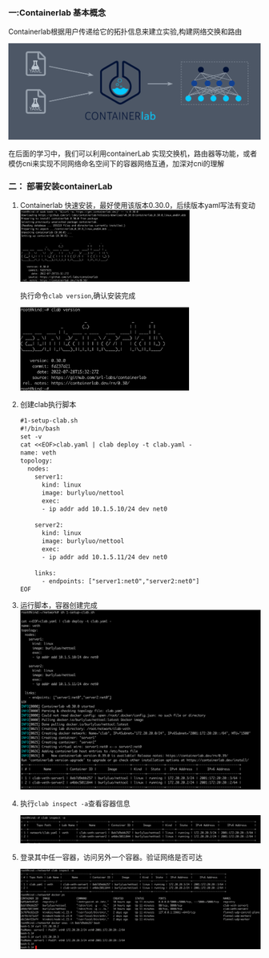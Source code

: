 ### 一:Containerlab 基本概念

Containerlab根据用户传递给它的拓扑信息来建立实验,构建网络交换和路由

![image-20230420200859576](./assets/image-20230420200859576.png)

在后面的学习中，我们可以利用containerLab 实现交换机，路由器等功能，或者模仿cni来实现不同网络命名空间下的容器网络互通，加深对cni的理解



### 二： 部署安装containerLab

1. Containerlab 快速安装，最好使用该版本0.30.0，后续版本yaml写法有变动<img src="./assets/image-20230420191521805.png" alt="image-20230420191521805" style="zoom:33%;" />  

   执行命令`clab version`,确认安装完成

   <img src="./assets/image-20230420191630425.png" alt="image-20230420191630425" style="zoom:33%;" />  

 

2. 创建clab执行脚本

   ```shell
   #1-setup-clab.sh
   #!/bin/bash
   set -v
   cat <<EOF>clab.yaml | clab deploy -t clab.yaml -
   name: veth
   topology:
     nodes:
       server1:
         kind: linux
         image: burlyluo/nettool
         exec:
         - ip addr add 10.1.5.10/24 dev net0
         
       server2:
         kind: linux
         image: burlyluo/nettool
         exec:
         - ip addr add 10.1.5.11/24 dev net0
         
       links:
         - endpoints: ["server1:net0","server2:net0"]
   EOF
   ```

   

3. 运行脚本，容器创建完成![image-20230420195402636](./assets/image-20230420195402636.png)

4. 执行`clab inspect -a`查看容器信息

   ![image-20230421092639012](./assets/image-20230421092639012.png)

5. 登录其中任一容器，访问另外一个容器。验证网络是否可达

   ![image-20230421093635863](./assets/image-20230421093635863.png)

   

   

